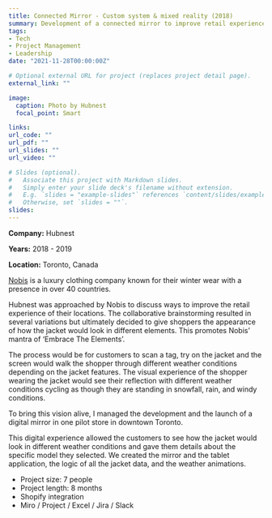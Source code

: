 ```yaml
---
title: Connected Mirror - Custom system & mixed reality (2018)
summary: Development of a connected mirror to improve retail experience
tags:
- Tech
- Project Management
- Leadership
date: "2021-11-28T00:00:00Z"

# Optional external URL for project (replaces project detail page).
external_link: ""

image:
  caption: Photo by Hubnest
  focal_point: Smart

links:
url_code: ""
url_pdf: ""
url_slides: ""
url_video: ""

# Slides (optional).
#   Associate this project with Markdown slides.
#   Simply enter your slide deck's filename without extension.
#   E.g. `slides = "example-slides"` references `content/slides/example-slides.md`.
#   Otherwise, set `slides = ""`.
slides: 
---
```


**Company:** Hubnest

**Years:** 2018 - 2019

**Location:** Toronto, Canada

[Nobis](https://nobis.com/) is a luxury clothing company known for their winter wear with a presence in over 40 countries.

Hubnest was approached by Nobis to discuss ways to improve the retail experience of their locations. The collaborative brainstorming resulted in several variations but ultimately decided to give shoppers the appearance of how the jacket would look in different elements. This promotes Nobis’ mantra of ‘Embrace The Elements’.

The process would be for customers to scan a tag, try on the jacket and the screen would walk the shopper through different weather conditions depending on the jacket features. The visual experience of the shopper wearing the jacket would see their reflection with different weather conditions cycling as though they are standing in snowfall, rain, and windy conditions.

To bring this vision alive, I managed the development and the launch of a digital mirror in one pilot store in downtown Toronto.

This digital experience allowed the customers to see how the jacket would look in different weather conditions and gave them details about the specific model they selected.
We created the mirror and the tablet application, the logic of all the jacket data, and the weather animations.

- Project size: 7 people
- Project length: 8 months
- Shopify integration
- Miro / Project / Excel / Jira / Slack